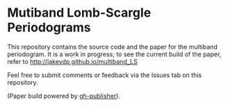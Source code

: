 Mutiband Lomb-Scargle Periodograms
==================================
This repository contains the source code and the paper for the multiband
periodogram. It is a work in progress; to see the current build of the paper,
refer to http://jakevdp.github.io/multiband_LS

Feel free to submit comments or feedback via the Issues tab on this repository.

(Paper build powered by [gh-publisher](https://github.com/ewanmellor/gh-publisher)).
